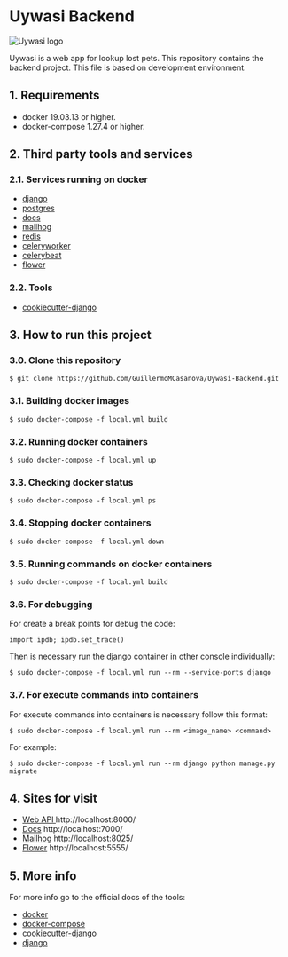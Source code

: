 # Uywasi Backend 
![Uywasi logo](https://scontent.fuio17-1.fna.fbcdn.net/v/t1.15752-9/120455162_1054269088378451_4640175083028828593_n.png?_nc_cat=104&_nc_sid=ae9488&_nc_ohc=IS4HblxVbQEAX-PvF1-&_nc_ht=scontent.fuio17-1.fna&oh=1d38728b3288d8e9c37a2c0bc864e2b2&oe=5F9A404B)

Uywasi is a web app for lookup lost pets. This repository contains the backend project. This file is based on development environment.

## 1. Requirements

 - docker 19.03.13 or higher.
 - docker-compose 1.27.4 or higher.

## 2. Third party tools and services
 
### 2.1. Services running on docker
 
 - [django](https://github.com/django/django)
 - [postgres](https://github.com/postgres/postgres)
 - [docs](https://github.com/sphinx-doc/sphinx) 
 - [mailhog](https://github.com/mailhog/MailHog)
 - [redis](https://github.com/redis/redis)
 - [celeryworker](https://github.com/celery/celery)
 - [celerybeat](https://github.com/celery/celery)
 - [flower](https://github.com/mher/flower)

### 2.2. Tools
 
 - [cookiecutter-django](https://github.com/pydanny/cookiecutter-django)

## 3. How to run this project

### 3.0. Clone this repository

    $ git clone https://github.com/GuillermoMCasanova/Uywasi-Backend.git

### 3.1. Building docker images

    $ sudo docker-compose -f local.yml build

### 3.2. Running docker containers
 
    $ sudo docker-compose -f local.yml up

### 3.3. Checking docker status
 
    $ sudo docker-compose -f local.yml ps

### 3.4. Stopping docker containers
 
    $ sudo docker-compose -f local.yml down

### 3.5. Running commands on docker containers
 
    $ sudo docker-compose -f local.yml build

### 3.6. For debugging

For create a break points for debug the code:

    import ipdb; ipdb.set_trace()

Then is necessary run the django container in other console individually:

    $ sudo docker-compose -f local.yml run --rm --service-ports django

### 3.7. For execute commands into containers
For execute commands into containers is necessary follow this format:

    $ sudo docker-compose -f local.yml run --rm <image_name> <command>
    
For example:

    $ sudo docker-compose -f local.yml run --rm django python manage.py migrate

 
## 4. Sites for visit
 
 - [Web API ](http://localhost:8000/) http://localhost:8000/
 - [Docs](http://localhost:7000/) http://localhost:7000/
 - [Mailhog](http://localhost:8025/) http://localhost:8025/
 - [Flower](http://localhost:5555/) http://localhost:5555/

## 5. More info
For more info go to the official docs of the tools:

 - [docker](https://docs.docker.com/)
 - [docker-compose](https://docs.docker.com/compose/)
 - [cookiecutter-django](https://cookiecutter-django.readthedocs.io/en/latest/)
 - [django](https://docs.djangoproject.com/en/3.1/)
